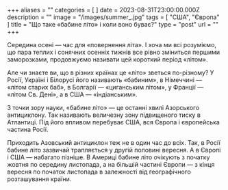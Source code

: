 +++
aliases = ""
categories = [ ]
date = 2023-08-31T23:00:00.000Z
description = ""
image = "/images/summer_.jpg"
tags = [ "США", "Європа" ]
title = "Що таке «бабине літо» і коли воно буває?"
type = "post"
url = ""
+++

Середина осені — час для «повернення літа». І хоча ми всі розуміємо, що пара теплих і сонячних осенніх тижнів все рiвно зміниться першими заморозками, продовжуємо називати цей короткий період «літом».

Але чи знаєте ви, що в різних країнах це «літо» зветься по-різному? У Росії, Україні і Білорусі його називають «бабиним», в Німеччині — «літом старих баб», в Болгарії — «циганським літом», у Франції — «літом Св. Дені», а в США — «індіанським».

З точки зору науки, «бабине літо» — це останні хвилі Азорського антициклону. Так називають величезну зону підвищеного тиску в Атлантиці. Під його впливом перебуває США, вся Європа і європейська частина Росії.

Приходить Азовський антициклон теж не в один час до всіх. Так, в Росії бабине літо зазвичай трапляється у другій половині вересня. А в Європі і США — набагато пізніше. В Америці бабине літо очікують з початку жовтня по середину листопада, а на більшій частині Європи — з кінця вересня по початок листопада в залежності від географічного розташування країни.
